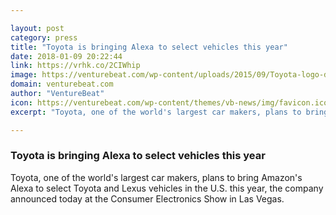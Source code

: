 ```yaml
---

layout: post
category: press
title: "Toyota is bringing Alexa to select vehicles this year"
date: 2018-01-09 20:22:44
link: https://vrhk.co/2CIWhip
image: https://venturebeat.com/wp-content/uploads/2015/09/Toyota-logo-d3ims-Flickr.jpg?fit=780%2C585&strip=all
domain: venturebeat.com
author: "VentureBeat"
icon: https://venturebeat.com/wp-content/themes/vb-news/img/favicon.ico
excerpt: "Toyota, one of the world's largest car makers, plans to bring Amazon's Alexa to select Toyota and Lexus vehicles in the U.S. this year, the company announced today at the Consumer Electronics Show in Las Vegas."

---
```


### Toyota is bringing Alexa to select vehicles this year

Toyota, one of the world's largest car makers, plans to bring Amazon's Alexa to select Toyota and Lexus vehicles in the U.S. this year, the company announced today at the Consumer Electronics Show in Las Vegas.